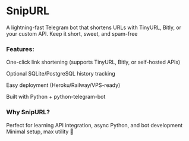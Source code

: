 # SnipURL
A lightning-fast Telegram bot that shortens URLs with TinyURL, Bitly, or your custom API. Keep it short, sweet, and spam-free

### Features:

One-click link shortening (supports TinyURL, Bitly, or self-hosted APIs)

Optional SQLite/PostgreSQL history tracking

Easy deployment (Heroku/Railway/VPS-ready)

Built with Python + python-telegram-bot

### Why SnipURL?
Perfect for learning API integration, async Python, and bot development
Minimal setup, max utility 🚀
